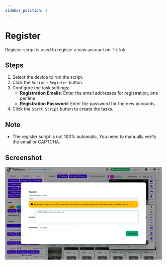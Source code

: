 ```yaml
---
sidebar_position: 1
---
```


# Register

Register script is used to register a new account on TikTok.

## Steps

1. Select the device to run the script.
2. Click the `Script` - `Register` button.
3. Configure the task settings:
    - **Registration Emails**: Enter the email addresses for registration, one per line.
    - **Registration Password**: Enter the password for the new accounts.
4. Click the `Start Script` button to create the tasks.

## Note

- The register script is not 100% automatic, You need to manually verify the email or CAPTCHA.

## Screenshot

![Register](../img/register.png)
